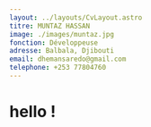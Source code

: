 ```yaml
---
layout: ../layouts/CvLayout.astro
titre: MUNTAZ HASSAN
image: ./images/muntaz.jpg
fonction: Développeuse
adresse: Balbala, Djibouti
email: dhemansaredo@gmail.com
telephone: +253 77804760
---
```


# hello !
